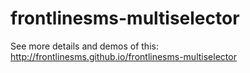frontlinesms-multiselector
==========================
See more details and demos of this: http://frontlinesms.github.io/frontlinesms-multiselector
